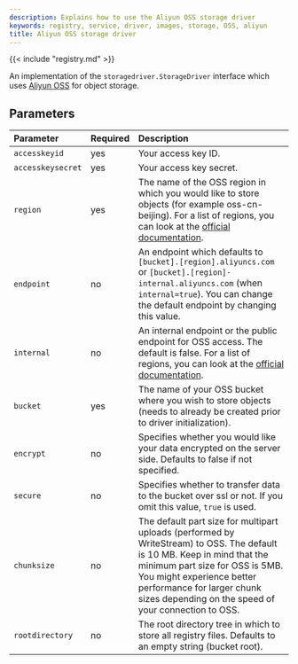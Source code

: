 ```yaml
---
description: Explains how to use the Aliyun OSS storage driver
keywords: registry, service, driver, images, storage, OSS, aliyun
title: Aliyun OSS storage driver
---
```


{{< include "registry.md" >}}

An implementation of the `storagedriver.StorageDriver` interface which uses
[Aliyun OSS](https://www.alibabacloud.com/product/oss) for object storage.

## Parameters

| Parameter     | Required | Description |
|:--------------|:---------|:--------------------------------------------------------------------------------------------------------------------------------------------------------------------------------------------------------------------------------------------------------------------|
| `accesskeyid`  | yes | Your access key ID. |
| `accesskeysecret`  | yes | Your access key secret. |
| `region`  | yes | The name of the OSS region in which you would like to store objects (for example oss-cn-beijing). For a list of regions, you can look at the [official documentation](https://www.alibabacloud.com/help/doc-detail/31837.html). |
| `endpoint`  | no | An endpoint which defaults to `[bucket].[region].aliyuncs.com` or `[bucket].[region]-internal.aliyuncs.com` (when `internal=true`). You can change the default endpoint by changing this value. |
| `internal`  | no | An internal endpoint or the public endpoint for OSS access. The default is false. For a list of regions, you can look at the [official documentation](https://www.alibabacloud.com/help/doc-detail/31837.html). |
| `bucket`  |  yes | The name of your OSS bucket where you wish to store objects (needs to already be created prior to driver initialization). |
| `encrypt`  | no | Specifies whether you would like your data encrypted on the server side. Defaults to false if not specified. |
| `secure`  | no | Specifies whether to transfer data to the bucket over ssl or not. If you omit this value, `true` is used. |
| `chunksize`  | no | The default part size for multipart uploads (performed by WriteStream) to OSS. The default is 10 MB. Keep in mind that the minimum part size for OSS is 5MB. You might experience better performance for larger chunk sizes depending on the speed of your connection to OSS. |
| `rootdirectory`  | no | The root directory tree in which to store all registry files. Defaults to an empty string (bucket root). |